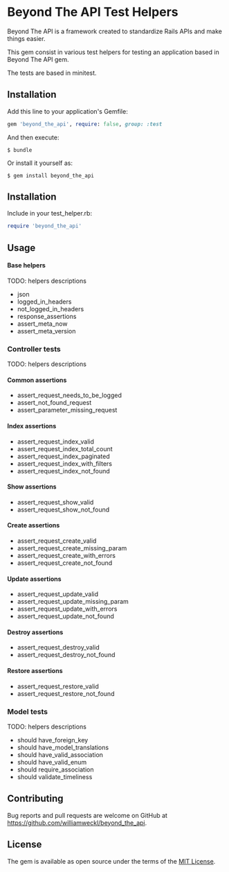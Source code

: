 # Beyond The API Test Helpers

Beyond The API is a framework created to standardize Rails APIs and make things easier.

This gem consist in various test helpers for testing an application based in Beyond The API gem.

The tests are based in minitest.

## Installation

Add this line to your application's Gemfile:

```ruby
gem 'beyond_the_api', require: false, group: :test
```

And then execute:

    $ bundle

Or install it yourself as:

    $ gem install beyond_the_api

## Installation

Include in your test_helper.rb:
```ruby
require 'beyond_the_api'
```

## Usage

#### Base helpers

TODO: helpers descriptions

* json
* logged_in_headers
* not_logged_in_headers
* response_assertions
* assert_meta_now
* assert_meta_version

### Controller tests

TODO: helpers descriptions

#### Common assertions

* assert_request_needs_to_be_logged
* assert_not_found_request
* assert_parameter_missing_request

#### Index assertions

* assert_request_index_valid
* assert_request_index_total_count
* assert_request_index_paginated
* assert_request_index_with_filters
* assert_request_index_not_found

#### Show assertions

* assert_request_show_valid
* assert_request_show_not_found

#### Create assertions

* assert_request_create_valid
* assert_request_create_missing_param
* assert_request_create_with_errors
* assert_request_create_not_found

#### Update assertions

* assert_request_update_valid
* assert_request_update_missing_param
* assert_request_update_with_errors
* assert_request_update_not_found

#### Destroy assertions

* assert_request_destroy_valid
* assert_request_destroy_not_found

#### Restore assertions

* assert_request_restore_valid
* assert_request_restore_not_found

### Model tests

TODO: helpers descriptions

* should have_foreign_key
* should have_model_translations
* should have_valid_association
* should have_valid_enum
* should require_association
* should validate_timeliness

## Contributing

Bug reports and pull requests are welcome on GitHub at https://github.com/williamweckl/beyond_the_api.

## License

The gem is available as open source under the terms of the [MIT License](http://opensource.org/licenses/MIT).
